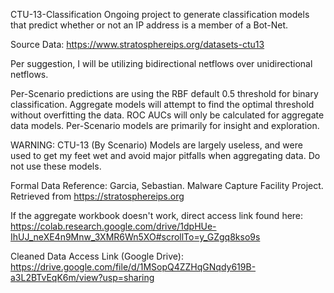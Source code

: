 CTU-13-Classification
Ongoing project to generate classification models that predict whether or not an IP address is a member of a Bot-Net.

Source Data: https://www.stratosphereips.org/datasets-ctu13

Per suggestion, I will be utilizing bidirectional netflows over unidirectional netflows.

Per-Scenario predictions are using the RBF default 0.5 threshold for binary classification. Aggregate models will attempt to find the optimal threshold without overfitting the data. ROC AUCs will only be calculated for aggregate data models. Per-Scenario models are primarily for insight and exploration.

WARNING: CTU-13 (By Scenario) Models are largely useless, and were used to get my feet wet and avoid major pitfalls when aggregating data. Do not use these models.

Formal Data Reference:
Garcia, Sebastian. Malware Capture Facility Project. Retrieved from https://stratosphereips.org

If the aggregate workbook doesn't work, direct access link found here: https://colab.research.google.com/drive/1dpHUe-IhUJ_neXE4n9Mnw_3XMR6Wn5XO#scrollTo=y_GZgq8kso9s

Cleaned Data Access Link (Google Drive): https://drive.google.com/file/d/1MSopQ4ZZHqGNqdy619B-a3L2BTvEqK6m/view?usp=sharing
